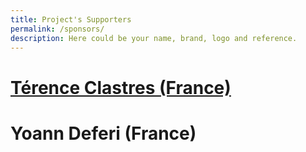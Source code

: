 ```yaml
---
title: Project's Supporters
permalink: /sponsors/
description: Here could be your name, brand, logo and reference.
---
```

# [Térence Clastres (France)](https://github.com/terencode)
# Yoann Deferi (France)

